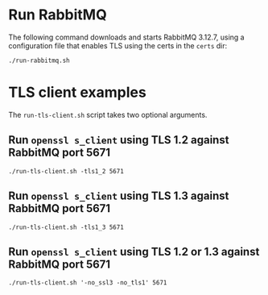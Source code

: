 # Run RabbitMQ

The following command downloads and starts RabbitMQ 3.12.7, using a configuration file that enables TLS using the certs in the `certs` dir:


```
./run-rabbitmq.sh
```

# TLS client examples

The `run-tls-client.sh` script takes two optional arguments.

## Run `openssl s_client` using TLS 1.2 against RabbitMQ port 5671

```
./run-tls-client.sh -tls1_2 5671
```

## Run `openssl s_client` using TLS 1.3 against RabbitMQ port 5671

```
./run-tls-client.sh -tls1_3 5671
```

## Run `openssl s_client` using TLS 1.2 or 1.3 against RabbitMQ port 5671

```
./run-tls-client.sh '-no_ssl3 -no_tls1' 5671
```
